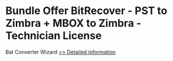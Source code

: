 # Bundle Offer BitRecover - PST to Zimbra + MBOX to Zimbra - Technician License
Bat Converter Wizard
[>> Detailed information](https://secure.shareit.com/shareit/product.html?productid=300954723&affiliateid=200057808)